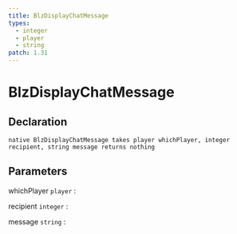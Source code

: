 ```yaml
---
title: BlzDisplayChatMessage
types:
  - integer
  - player
  - string
patch: 1.31
---
```


# BlzDisplayChatMessage

## Declaration

```jass
native BlzDisplayChatMessage takes player whichPlayer, integer recipient, string message returns nothing
```

## Parameters
whichPlayer `player`
: 

recipient `integer`
: 

message `string`
: 
